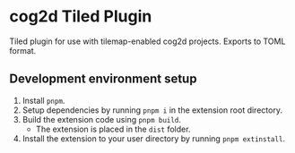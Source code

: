 # cog2d Tiled Plugin

Tiled plugin for use with tilemap-enabled cog2d projects. Exports to TOML format.

## Development environment setup
1. Install `pnpm`.
2. Setup dependencies by running `pnpm i` in the extension root directory.
3. Build the extension code using `pnpm build`.
	- The extension is placed in the `dist` folder.
4. Install the extension to your user directory by running `pnpm extinstall`.
